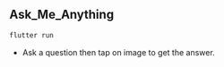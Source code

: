 ## Ask_Me_Anything

```markdown
flutter run
```
* Ask a question then tap on image to get the answer.
